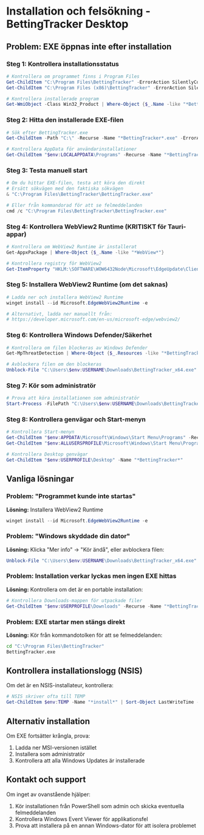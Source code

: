 # Installation och felsökning - BettingTracker Desktop

## Problem: EXE öppnas inte efter installation

### Steg 1: Kontrollera installationsstatus
```powershell
# Kontrollera om programmet finns i Program Files
Get-ChildItem "C:\Program Files\BettingTracker" -ErrorAction SilentlyContinue
Get-ChildItem "C:\Program Files (x86)\BettingTracker" -ErrorAction SilentlyContinue

# Kontrollera installerade program
Get-WmiObject -Class Win32_Product | Where-Object {$_.Name -like "*BettingTracker*"}
```

### Steg 2: Hitta den installerade EXE-filen
```powershell
# Sök efter BettingTracker.exe
Get-ChildItem -Path "C:\" -Recurse -Name "*BettingTracker*.exe" -ErrorAction SilentlyContinue | Select-Object -First 10

# Kontrollera AppData för användarinstallationer
Get-ChildItem "$env:LOCALAPPDATA\Programs" -Recurse -Name "*BettingTracker*.exe" -ErrorAction SilentlyContinue
```

### Steg 3: Testa manuell start
```powershell
# Om du hittar EXE-filen, testa att köra den direkt
# Ersätt sökvägen med den faktiska sökvägen
& "C:\Program Files\BettingTracker\BettingTracker.exe"

# Eller från kommandorad för att se felmeddelanden
cmd /c "C:\Program Files\BettingTracker\BettingTracker.exe"
```

### Steg 4: Kontrollera WebView2 Runtime (KRITISKT för Tauri-appar)
```powershell
# Kontrollera om WebView2 Runtime är installerat
Get-AppxPackage | Where-Object {$_.Name -like "*WebView*"}

# Kontrollera registry för WebView2
Get-ItemProperty "HKLM:\SOFTWARE\WOW6432Node\Microsoft\EdgeUpdate\Clients\{F3017226-FE2A-4295-8BDF-00C3A9A7E4C5}" -ErrorAction SilentlyContinue
```

### Steg 5: Installera WebView2 Runtime (om det saknas)
```powershell
# Ladda ner och installera WebView2 Runtime
winget install --id Microsoft.EdgeWebView2Runtime -e

# Alternativt, ladda ner manuellt från:
# https://developer.microsoft.com/en-us/microsoft-edge/webview2/
```

### Steg 6: Kontrollera Windows Defender/Säkerhet
```powershell
# Kontrollera om filen blockeras av Windows Defender
Get-MpThreatDetection | Where-Object {$_.Resources -like "*BettingTracker*"}

# Avblockera filen om den blockeras
Unblock-File "C:\Users\$env:USERNAME\Downloads\BettingTracker_x64.exe"
```

### Steg 7: Kör som administratör
```powershell
# Prova att köra installationen som administratör
Start-Process -FilePath "C:\Users\$env:USERNAME\Downloads\BettingTracker_x64.exe" -Verb RunAs
```

### Steg 8: Kontrollera genvägar och Start-menyn
```powershell
# Kontrollera Start-menyn
Get-ChildItem "$env:APPDATA\Microsoft\Windows\Start Menu\Programs" -Recurse -Name "*BettingTracker*"
Get-ChildItem "$env:ALLUSERSPROFILE\Microsoft\Windows\Start Menu\Programs" -Recurse -Name "*BettingTracker*"

# Kontrollera Desktop genvägar
Get-ChildItem "$env:USERPROFILE\Desktop" -Name "*BettingTracker*"
```

## Vanliga lösningar

### Problem: "Programmet kunde inte startas"
**Lösning:** Installera WebView2 Runtime
```powershell
winget install --id Microsoft.EdgeWebView2Runtime -e
```

### Problem: "Windows skyddade din dator"
**Lösning:** Klicka "Mer info" → "Kör ändå", eller avblockera filen:
```powershell
Unblock-File "C:\Users\$env:USERNAME\Downloads\BettingTracker_x64.exe"
```

### Problem: Installation verkar lyckas men ingen EXE hittas
**Lösning:** Kontrollera om det är en portable installation:
```powershell
# Kontrollera Downloads-mappen för utpackade filer
Get-ChildItem "$env:USERPROFILE\Downloads" -Recurse -Name "*BettingTracker*"
```

### Problem: EXE startar men stängs direkt
**Lösning:** Kör från kommandotolken för att se felmeddelanden:
```cmd
cd "C:\Program Files\BettingTracker"
BettingTracker.exe
```

## Kontrollera installationslogg (NSIS)
Om det är en NSIS-installateur, kontrollera:
```powershell
# NSIS skriver ofta till TEMP
Get-ChildItem $env:TEMP -Name "*install*" | Sort-Object LastWriteTime -Descending | Select-Object -First 5
```

## Alternativ installation
Om EXE fortsätter krångla, prova:
1. Ladda ner MSI-versionen istället
2. Installera som administratör
3. Kontrollera att alla Windows Updates är installerade

## Kontakt och support
Om inget av ovanstående hjälper:
1. Kör installationen från PowerShell som admin och skicka eventuella felmeddelanden
2. Kontrollera Windows Event Viewer för applikationsfel
3. Prova att installera på en annan Windows-dator för att isolera problemet
